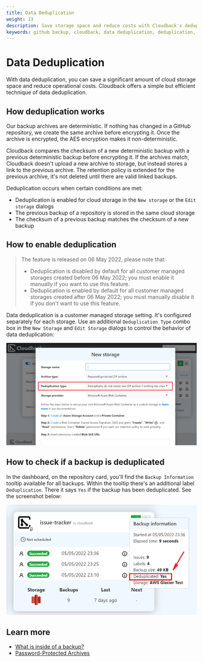 ```yaml
---
title: Data Deduplication
weight: 13
description: Save storage space and reduce costs with Cloudback's deduplication
keywords: github backup, cloudback, data deduplication, deduplication, dedup, deduplicate, deduplication type, deduplication types, deduplication type, deduplication types
---
```


# Data Deduplication

With data deduplication, you can save a significant amount of cloud storage space and reduce operational costs. Cloudback offers a simple but efficient technique of data deduplication.

## How deduplication works

Our backup archives are deterministic. If nothing has changed in a GitHub repository, we create the same archive before encrypting it. Once the archive is encrypted, the AES encryption makes it non-deterministic. 

Cloudback compares the checksum of a new deterministic backup with a previous deterministic backup before encrypting it. If the archives match, Cloudback doesn't upload a new archive to storage, but instead stores a link to the previous archive. The retention policy is extended for the previous archive, it's not deleted until there are valid linked backups.

Deduplication occurs when certain conditions are met:
- Deduplication is enabled for cloud storage in the `New storage` or the `Edit storage` dialogs
- The previous backup of a repository is stored in the same cloud storage
- The checksum of a previous backup matches the checksum of a new backup

## How to enable deduplication

> The feature is released on 06 May 2022, please note that:
> - Deduplication is disabled by default for all customer managed storages created before 06 May 2022; you must enable it manually if you want to use this feature.
> - Deduplication is enabled by default for all customer managed storages created after 06 May 2022; you must manually disable it if you don't want to use this feature.

Data deduplication is a customer managed storage setting. It's configured separately for each storage. Use an additional `Deduplication Type` combo box in the `New Storage` and `Edit Storage` dialogs to control the behavior of data deduplication:

<img src="/static/features/data-deduplication.png" alt="Data Deduplication"/>

## How to check if a backup is deduplicated

In the dashboard, on the repository card, you'll find the `Backup Information` tooltip available for all backups. Within the tooltip there's an additional label `Deduplication`. There it says `Yes` if the backup has been deduplicated. See the screenshot below:

<img src="/static/features/data-deduplication-label.png" alt="Data Deduplication Label"/>


## Learn more

- [What is inside of a backup?](/features/metadata/)
- [Password-Protected Archives](/features/archive/)
